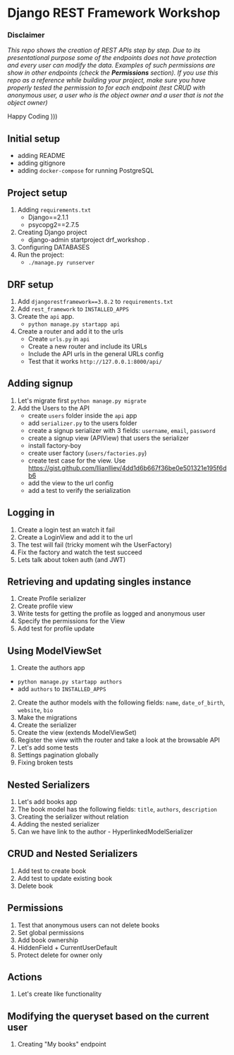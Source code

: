 # Django REST Framework Workshop


### Disclaimer
*This repo shows the creation of REST APIs step by step. Due to its presentational purpose
some of the endpoints does not have protection and every user can modify the data. Examples of
such permissions are show in other endpoints (check the **Permissions** section).
If you use this repo as a reference while building your project, make sure you have properly
tested the permission to for each endpoint (test CRUD with anonymous user, a user who is the 
object owner and a user that is not the object owner)*


Happy Coding )))
 


## Initial setup
 - adding README
 - adding gitignore
 - adding `docker-compose` for running PostgreSQL


## Project setup
 1. Adding `requirements.txt`
    - Django==2.1.1
    - psycopg2==2.7.5
 2. Creating Django project
    - django-admin startproject drf_workshop .
 3. Configuring DATABASES
 4. Run the project:
    - `./manage.py runserver`

## DRF setup
 1. Add `djangorestframework==3.8.2` to `requirements.txt`
 2. Add `rest_framework` to `INSTALLED_APPS`
 3. Create the `api` app.
    - `python manage.py startapp api`
 4. Create a router and add it to the urls
    - Create `urls.py` in `api`
    - Create a new router and include its URLs
    - Include the API urls in the general URLs config
    - Test that it works `http://127.0.0.1:8000/api/`
    
## Adding signup 
 1. Let's migrate first
    `python manage.py migrate`
 2. Add the Users to the API
    - create `users` folder inside the `api` app
    - add `serializer.py` to the users folder
    - create a signup serializer with 3 fields: `username`, `email`, `password`
    - create a signup view (APIView) that users the serializer
    - install factory-boy
    - create user factory (`users/factories.py`)
    - create test case for the view. Use https://gist.github.com/IlianIliev/4dd1d6b667f36be0e501321e195f6db6
    - add the view to the url config
    - add a test to verify the serialization  

## Logging in
 1. Create a login test an watch it fail
 2. Create a LoginView and add it to the url
 3. The test will fail (tricky moment wih the UserFactory)
 4. Fix the factory and watch the test succeed
 5. Lets talk about token auth (and JWT)
 
## Retrieving and updating singles instance
 1. Create Profile serializer
 2. Create profile view
 3. Write tests for getting the profile as logged and anonymous user
 4. Specify the permissions for the View
 5. Add test for profile update
 
## Using ModelViewSet
 1. Create the authors app 
   - `python manage.py startapp authors`
   - add `authors` to `INSTALLED_APPS`
 2. Create the author models with the following fields: `name`, `date_of_birth`, `website`, `bio`
 3. Make the migrations
 4. Create the serializer
 5. Create the view (extends ModelViewSet)
 6. Register the view with the router and take a look at the browsable API
 7. Let's add some tests
 8. Settings pagination globally
 9. Fixing broken tests


## Nested Serializers
 1. Let's add books app
 2. The book model has the following fields: `title`, `authors`, `description`
 3. Creating the serializer without relation
 4. Adding the nested serializer
 5. Can we have link to the author - HyperlinkedModelSerializer


## CRUD and Nested Serializers
 1. Add test to create book
 2. Add test to update existing book
 3. Delete book


## Permissions
 1. Test that anonymous users can not delete books
 2. Set global permissions
 3. Add book ownership
 4. HiddenField + CurrentUserDefault
 5. Protect delete for owner only


## Actions
 1. Let's create like functionality
 

## Modifying the queryset based on the current user
 1. Creating "My books" endpoint
